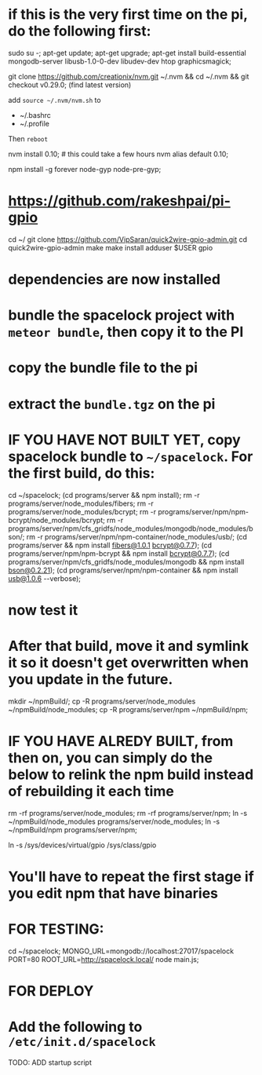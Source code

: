 # if this is the very first time on the pi, do the following first:

sudo su -;
apt-get update;
apt-get upgrade;
apt-get install build-essential mongodb-server libusb-1.0-0-dev libudev-dev htop graphicsmagick;

git clone https://github.com/creationix/nvm.git ~/.nvm && cd ~/.nvm && git checkout v0.29.0; (find latest version)

add `source ~/.nvm/nvm.sh` to

* ~/.bashrc
* ~/.profile

Then `reboot`

nvm install 0.10; # this could take a few hours
nvm alias default 0.10;

npm install -g forever node-gyp node-pre-gyp;

# https://github.com/rakeshpai/pi-gpio
cd ~/
git clone https://github.com/VipSaran/quick2wire-gpio-admin.git
cd quick2wire-gpio-admin
make
make install
adduser $USER gpio



# dependencies are now installed

# bundle the spacelock project with `meteor bundle`, then copy it to the PI
# copy the bundle file to the pi
# extract the `bundle.tgz` on the pi

# IF YOU HAVE NOT BUILT YET, copy spacelock bundle to `~/spacelock`. For the first build, do this:

cd ~/spacelock;
(cd programs/server && npm install);
rm -r programs/server/node_modules/fibers;
rm -r programs/server/node_modules/bcrypt;
rm -r programs/server/npm/npm-bcrypt/node_modules/bcrypt;
rm -r programs/server/npm/cfs_gridfs/node_modules/mongodb/node_modules/bson/;
rm -r programs/server/npm/npm-container/node_modules/usb/;
(cd programs/server && npm install fibers@1.0.1 bcrypt@0.7.7);
(cd programs/server/npm/npm-bcrypt && npm install bcrypt@0.7.7);
(cd programs/server/npm/cfs_gridfs/node_modules/mongodb && npm install bson@0.2.21);
(cd programs/server/npm/npm-container && npm install usb@1.0.6 --verbose);

# now test it

# After that build, move it and symlink it so it doesn't get overwritten when you update in the future.

mkdir ~/npmBuild/;
cp -R programs/server/node_modules ~/npmBuild/node_modules;
cp -R programs/server/npm ~/npmBuild/npm;

# IF YOU HAVE ALREDY BUILT, from then on, you can simply do the below to relink the npm build instead of rebuilding it each time

rm -rf programs/server/node_modules;
rm -rf programs/server/npm;
ln -s ~/npmBuild/node_modules programs/server/node_modules;
ln -s ~/npmBuild/npm programs/server/npm;


ln -s /sys/devices/virtual/gpio /sys/class/gpio

# You'll have to repeat the first stage if you edit npm that have binaries


# FOR TESTING:
cd ~/spacelock;
MONGO_URL=mongodb://localhost:27017/spacelock PORT=80 ROOT_URL=http://spacelock.local/ node main.js;

# FOR DEPLOY

# Add the following to `/etc/init.d/spacelock`

TODO: ADD startup script
